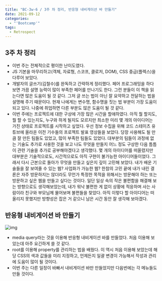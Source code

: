 ```yaml
---
title: "BC-3w-6 / 3주 차 정리, 반응형 내비게이션 바 만들기"
date: 2021-09-12
categories:
  - "'Bootcamp'"
tags:
  - Retrospect
---
```


## 3주 차 정리

- 이번 주는 전체적으로 평이한 난이도였다.
- JS 기본을 마무리하고(객체, 자료형, 스코프, 클로저, DOM), CSS 중급(플렉스)을 다루어 보았다.
- 개발자의 글쓰기(김철수)를 완독하고 간략하게 정리했다. 페어 프로그래밍을 하다 보면 가끔 설명 능력이 많이 부족한 페어를 만나기도 한다. 그런 분들이 이 책을 읽는다면 많은 도움이 될 것 같다. 그저 글 쓰는 법이 아닌 잘 요약하고 전달하는 법을 설명해 주기 때문이다. 현재 나에게는 변수명, 함수명을 짓는 법 부분이 가장 도움이 되고 있다. 나중에 취업하면 다른 부분도 많은 도움이 될 것 같다.
- 이번 주에는 프로젝트에 대한 구상에 가장 많은 시간을 할애하였다. 아직 뭘 할지도, 뭘 할 수 있는지도, 누구와 하게 될지도 모르지만 최소한 미리 몇 개의 아이디어는 가진 상태로 프로젝트를 시작하고 싶었다. 우선 정보 수집을 위해 코드 스테이츠 유튜브에 올라온 이전 기수들의 프로젝트 발표 영상들을 보았다. 당장 사용해도 될 만큼 잘 만든 팀들도 있었고, 많이 부족한 팀들도 있었다. 대부분의 팀들이 과정에 없는 기술도 추가로 사용한 것을 보고 나도 무엇을 만들지 어느 정도 구상한 다음 틈틈이 관련 기술을 추가로 공부해야겠다고 생각했다. 몇 개의 아이디어를 떠올렸지만 대부분은 기술적으로도, 시간적으로도 아직 구현이 불가능한 아이디어들이었다. 그래서 다시 근본으로 돌아가 무엇을 만들고 싶은지 깊이 고민해 보았다. 내가 배운 기술들을 잘 보여줄 수 있는 웹? 사업화가 가능한 웹? 한참의 고민 끝에 내가 내린 결론은 자주 방문하지는 않더라도 무언가 특정한 목적을 위해서는 방문해야 하는 또는 방문하고 싶은 웹을 만들고 싶다는 것이다. 일단 일상 속의 작은 불편함을 해결해 보는 방향으로도 생각해보았는데, 내가 워낙 불편한 게 없이 상황에 적응하며 사는 사람이라 친구와 부모님께 물어보며 불편들을 찾았다. 아직 이렇다 할 아이디어는 떠올리지 못했지만 방향성은 잡은 거 같으니 남은 시간 동안 잘 생각해 보아겠다.

## 반응형 내비게이션 바 만들기

![img](https://user-images.githubusercontent.com/84524514/134391609-19938f45-596c-4572-ba74-a721acde40a6.gif)

- media query라는 것을 이용해 반응형 내비게이션 바를 만들었다. 처음 이용해 보았는데 아주 요긴하게 쓸 것 같다.
- root를 이용해 property를 관리하는 법을 배웠다. 이 역시 처음 이용해 보았는데 해당 CSS의 색과 값들을 미리 지정하고, 언제든지 일괄 변경이 가능해서 작성과 관리에 도움이 많이 될 것이다.
- 이번 주는 다른 일정이 바빠서 내비게이션 바만 만들었지만 다음번에는 각 메뉴들도 만들 것이다.
